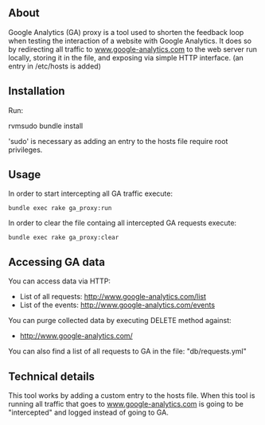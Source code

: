 ## About

Google Analytics (GA) proxy is a tool used to shorten the feedback loop
when testing the interaction of a website with Google Analytics.
It does so by redirecting all traffic to www.google-analytics.com to the
web server run locally, storing it in the file, and exposing via simple
HTTP interface. (an entry in /etc/hosts is added)

## Installation

Run:

  rvmsudo bundle install

'sudo' is necessary as adding an entry to the hosts file require root 
privileges.

## Usage

In order to start intercepting all GA traffic execute:

    bundle exec rake ga_proxy:run

In order to clear the file containg all intercepted GA requests execute:

    bundle exec rake ga_proxy:clear

## Accessing GA data

You can access data via HTTP:

  - List of all requests: http://www.google-analytics.com/list
  - List of the events:   http://www.google-analytics.com/events

You can purge collected data by executing DELETE method against:

  - http://www.google-analytics.com/

You can also find a list of all requests to GA in the file: "db/requests.yml"

## Technical details

This tool works by adding a custom entry to the hosts file. When this tool 
is running all traffic that goes to www.google-analytics.com is going to be
"intercepted" and logged instead of going to GA.

